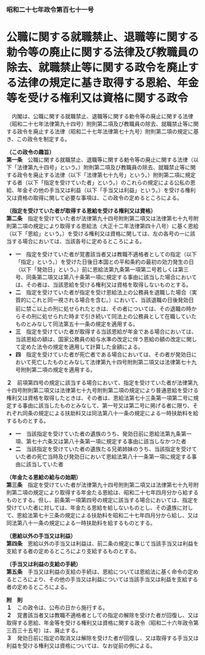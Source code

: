 ### 昭和二十七年政令第百七十一号  
# 公職に関する就職禁止、退職等に関する勅令等の廃止に関する法律及び教職員の除去、就職禁止等に関する政令を廃止する法律の規定に基き取得する恩給、年金等を受ける権利又は資格に関する政令  
　内閣は、公職に関する就職禁止、退職等に関する勅令等の廃止に関する法律（昭和二十七年法律第九十四号）附則第二項及び教職員の除去、就職禁止等に関する政令を廃止する法律（昭和二十七年法律第七十九号）附則第二項の規定に基き、この政令を制定する。  
  
**（この政令の趣旨）**  
**第一条**　公職に関する就職禁止、退職等に関する勅令等の廃止に関する法律（以下「法律第九十四号」という。）附則第二項及び教職員の除去、就職禁止等に関する政令を廃止する法律（以下「法律第七十九号」という。）附則第二項に規定する者（以下「指定を受けていた者」という。）のこれらの規定による公私の恩給、年金その他の手当又は利益（以下「手当又は利益」という。）を受ける権利又は資格の取得に関して必要な事項は、この政令の定めるところによる。  
  
**（指定を受けていた者が取得する恩給を受ける権利又は資格）**  
**第二条**　指定を受けていた者が法律第九十四号附則第二項又は法律第七十九号附則第二項の規定により取得する恩給法（大正十二年法律第四十八号）に基く恩給（以下「恩給」という。）を受ける権利又は資格に関しては、左の各号の一に該当する場合においては、当該各号に定めるところによる。  
* **一**　指定を受けていた者が覚書該当者又は教職不適格者としての指定（以下「指定」という。）を受けた日後日本国との平和条約の最初の効力発生の日（以下「発効日」という。）前に恩給法第九条第一項第二号若しくは第三号、同条第二項又は第八十条第一項に規定する事由に該当した場合においては、その者は、当該恩給を受ける権利又は資格を取得しないものとする。  
* **二**　指定を受けていた者が指定を受け恩給法上の公務員を退職した場合（実質的にこれと同一視される場合を含む。）において、当該退職の日後発効日前に禁<ruby>こ<rt>ヽ</rt></ruby>以上の刑に処せられたときは、その者については、その退職の時からその刑に処せられた時まで引き続いて同法上の公務員として在職していたものとみなして同法第五十一条の規定を適用する。  
* **三**　指定を受けていた者が取得する当該恩給が年金である場合においては、当該恩給の額は、国家公務員の給与水準の改定に伴う恩給の額の改定に関して定めた法令の規定を適用して計算した金額による。  
* **四**　指定を受けていた者が死亡者である場合においては、その者が発効日において死亡したものとみなして法律第九十四号附則第二項又は法律第七十九号附則第二項の規定を適用する。  
  
**２**　前項第四号の規定に該当する場合において、指定を受けていた者が法律第九十四号附則第二項又は法律第七十九号附則第二項の規定により普通恩給を受ける権利又は資格を取得したときは、その者は、恩給法第七十三条第一項第二号に規定する事由に該当したものとみなして、第一号又は第二号に掲げる者に限り、それぞれ同条の規定による扶助料又は同法第八十一条の規定による一時扶助料を給するものとする。  
* **一**　当該指定を受けていた者の遺族のうち、発効日前に恩給法第九条第一項、第七十六条又は第八十条第一項に規定する事由に該当しなかつた者  
* **二**　当該指定を受けていた者の遺族たる兄弟姉妹のうち、当該指定を受けていた者の死亡当時及び発効日において恩給法第八十一条第一項に規定する事由に該当していた者  
  
**（年金たる恩給の給与の始期）**  
**第三条**　指定を受けていた者が法律第九十四号附則第二項又は法律第七十九号附則第二項の規定により取得する年金たる恩給は、昭和二十七年四月分から給するものとする。但し、前条第一項第四号の規定に該当する場合においては、指定を受けていた者に対しては、年金たる恩給を給しないものとし、その遺族に対して、恩給法第七十三条の規定による扶助料を昭和二十七年四月分から給し、又は同法第八十一条の規定による一時扶助料を給するものとする。  
  
**（恩給以外の手当又は利益）**  
**第四条**　恩給以外の手当又は利益は、前二条の規定に準じて当該手当又は利益を支給する者の定めるところにより支給するものとする。  
  
**（手当又は利益の支給の手続）**  
**第五条**　手当又は利益の支給の手続は、恩給については恩給法に基く命令の定めるところにより、その他の手当又は利益については当該手当又は利益を支給する者の定めるところによる。  
  
**附　則**  
**１**　この政令は、公布の日から施行する。  
**２**　覚書該当者又は教職不適格者としての指定の解除を受けた者が回復し、又は取得する恩給、年金等を受ける権利又は資格に関する政令（昭和二十六年政令第三百三十五号）は、廃止する。  
**３**　発効日前に指定の取消又は解除を受けた者が回復し、又は取得する手当又は利益を受ける権利又は資格については、なお従前の例による。  
  
